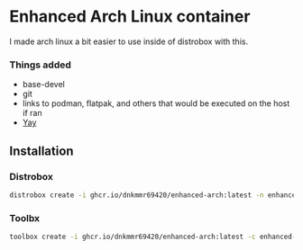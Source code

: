 # Enhanced Arch Linux container

I made arch linux a bit easier to use inside of distrobox with this.

### Things added

- base-devel
- git
- links to podman, flatpak, and others that would be executed on the host if ran
- [Yay](https://github.com/Jguer/yay)

## Installation

### Distrobox

```bash
distrobox create -i ghcr.io/dnkmmr69420/enhanced-arch:latest -n enhanced-arch
```

### Toolbx

```bash
toolbox create -i ghcr.io/dnkmmr69420/enhanced-arch:latest -c enhanced-arch
```
